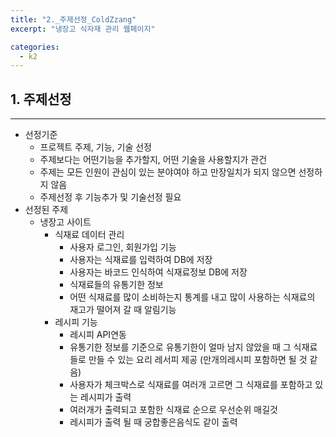 ```yaml
---
title: "2._주제선정_ColdZzang"
excerpt: "냉장고 식자재 관리 웹페이지"

categories:
  - k2
---
```


## 1. 주제선정
---
- 선정기준
    - 프로젝트 주제, 기능, 기술 선정
    - 주제보다는 어떤기능을 추가할지, 어떤 기술을 사용할지가 관건
    - 주제는 모든 인원이 관심이 있는 분야여야 하고 만장일치가 되지 않으면 선정하지 않음
    - 주제선정 후 기능추가 및 기술선정 필요
- 선정된 주제
    - 냉장고 사이트
        - 식재료 데이터 관리
            - 사용자 로그인, 회원가입 기능
            - 사용자는 식재료를 입력하여 DB에 저장
            - 사용자는 바코드 인식하여 식재료정보 DB에 저장
            - 식재료들의 유통기한 정보
            - 어떤 식재료를 많이 소비하는지 통계를 내고 많이 사용하는 식재료의 재고가 떨어져 갈 때 알림기능
        - 레시피 기능
            - 레시피 API연동
            - 유통기한 정보를 기준으로 유통기한이 얼마 남지 않았을 때 그 식재료들로 만들 수 있는 요리 레서피 제공
            (만개의레시피 포함하면 될 것 같음)
            - 사용자가 체크박스로 식재료를 여러개 고르면 그 식재료를 포함하고 있는 레시피가 출력
            - 여러개가 출력되고 포함한 식재료 순으로 우선순위 매길것
            - 레시피가 출력 될 때 궁합좋은음식도 같이 출력